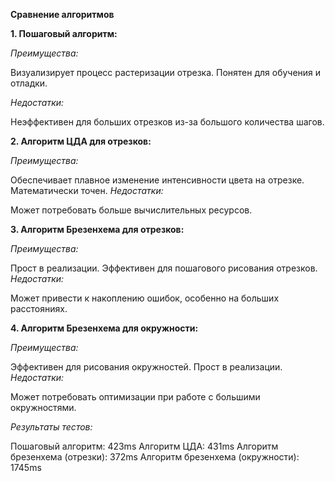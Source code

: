 **Сравнение алгоритмов**

**1. Пошаговый алгоритм:**

_Преимущества:_

Визуализирует процесс растеризации отрезка.
Понятен для обучения и отладки.

_Недостатки:_

Неэффективен для больших отрезков из-за большого количества шагов.

**2. Алгоритм ЦДА для отрезков:**

_Преимущества:_

Обеспечивает плавное изменение интенсивности цвета на отрезке.
Математически точен.
_Недостатки:_

Может потребовать больше вычислительных ресурсов.

**3. Алгоритм Брезенхема для отрезков:**

_Преимущества:_

Прост в реализации.
Эффективен для пошагового рисования отрезков.
_Недостатки:_

Может привести к накоплению ошибок, особенно на больших расстояниях.

**4. Алгоритм Брезенхема для окружности:**

_Преимущества:_

Эффективен для рисования окружностей.
Прост в реализации.
_Недостатки:_

Может потребовать оптимизации при работе с большими окружностями.

_Результаты тестов:_

Пошаговый алгоритм: 423ms
Алгоритм ЦДА: 431ms
Алгоритм брезенхема (отрезки): 372ms
Алгоритм брезенхема (окружности): 1745ms
